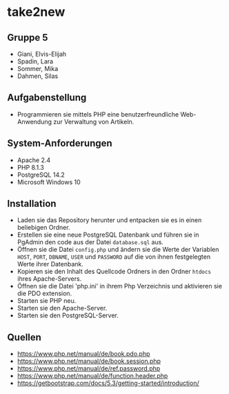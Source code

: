 # take2new

## Gruppe 5
- Giani, Elvis-Elijah
- Spadin, Lara
- Sommer, Mika
- Dahmen, Silas

## Aufgabenstellung
- Programmieren sie mittels PHP eine benutzerfreundliche Web-Anwendung zur Verwaltung von Artikeln.

## System-Anforderungen
- Apache 2.4
- PHP 8.1.3
- PostgreSQL 14.2
- Microsoft Windows 10

## Installation
- Laden sie das Repository herunter und entpacken sie es in einen beliebigen Ordner.
- Erstellen sie eine neue PostgreSQL Datenbank und führen sie in PgAdmin den code aus der Datei `database.sql` aus.
- Öffnen sie die Datei `config.php` und ändern sie die Werte der Variablen `HOST`, `PORT`, `DBNAME`, `USER` und `PASSWORD` auf die von ihnen festgelegten Werte ihrer Datenbank.
- Kopieren sie den Inhalt des Quellcode Ordners in den Ordner `htdocs` ihres Apache-Servers.
- Öffnen sie die Datei 'php.ini' in ihrem Php Verzeichnis und aktivieren sie die PDO extension.
- Starten sie PHP neu.
- Starten sie den Apache-Server.
- Starten sie den PostgreSQL-Server.

## Quellen
- https://www.php.net/manual/de/book.pdo.php
- https://www.php.net/manual/de/book.session.php
- https://www.php.net/manual/de/ref.password.php
- https://www.php.net/manual/de/function.header.php
- https://getbootstrap.com/docs/5.3/getting-started/introduction/
